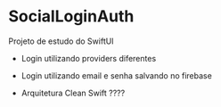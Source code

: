 # SocialLoginAuth
Projeto de estudo do SwiftUI 

- Login utilizando providers diferentes

- Login utilizando email e senha salvando no firebase

- Arquitetura Clean Swift ????

